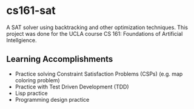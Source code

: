 # cs161-sat
A SAT solver using backtracking and other optimization techniques.
This project was done for the UCLA course CS 161: Foundations of Artificial Intellgience.

## Learning Accomplishments
* Practice solving Constraint Satisfaction Problems (CSPs) (e.g. map coloring problem)
* Practice with Test Driven Development (TDD)
* Lisp practice
* Programming design practice
